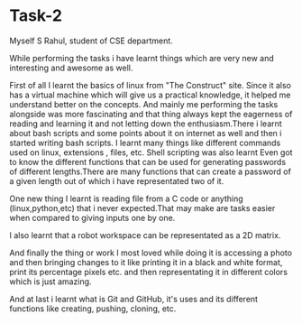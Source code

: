 # Task-2

Myself S Rahul, student of CSE department.

While performing the tasks i have learnt things which are very new and interesting and awesome as well.

First of all I learnt the basics of linux from "The Construct" site. Since it also has a virtual machine which will give us a practical knowledge, it helped me understand better on the concepts. And mainly me performing the tasks alongside was more fascinating and that thing always kept the eagerness of reading and learning it and not letting down the enthusiasm.There i learnt about bash scripts and some points about it on internet as well and then i started writing bash scripts.
I learnt many things like different commands used on linux, extensions , files, etc.
Shell scripting was also learnt
Even got to know the different functions that can be used for generating passwords of different lengths.There are many functions that can create a password of a given length out of which i have representated two of it.

One new thing I learnt is reading file from a C code or anything (linux,python,etc) that i never expected.That may make are tasks easier when compared to giving inputs one by one.

I also learnt that a robot workspace can be representated as a 2D matrix.

And finally the thing or work I most loved while doing it is accessing a photo and then bringing changes to it like printing it in a black and white format, print its percentage pixels etc. and then representating it in different colors which is just amazing.

And at last i learnt what is Git and GitHub, it's uses and its different functions like creating, pushing, cloning, etc.
